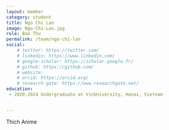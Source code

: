 ```yaml
---
layout: member
category: student
title: Ngo Chi Lan
image: Ngo-Chi-Lan.jpg
role: Bao Thu
permalink: /team/ngo-chi-lan
social:
    # twitter: https://twitter.com/
    # linkedin: https://www.linkedin.com/
    # google-scholar: https://scholar.google.fr/
    # github: https://github.com/
    # website:
    # orcid: https://orcid.org/
    # research-gate: https://www.researchgate.net/
education:
 - 2020-2024 Undergraduate at VinUniversity, Hanoi, Vietnam


---
```


Thich Anime
